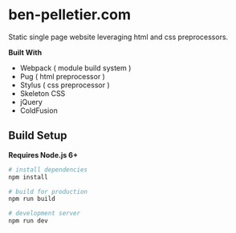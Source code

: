 # ben-pelletier.com
Static single page website leveraging html and css preprocessors.

**Built With**
- Webpack ( module build system )
- Pug ( html preprocessor )
- Stylus ( css preprocessor )
- Skeleton CSS
- jQuery
- ColdFusion

## Build Setup

**Requires Node.js 6+**

``` bash
# install dependencies
npm install

# build for production
npm run build

# development server
npm run dev

```
